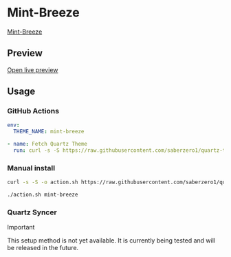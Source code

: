 # Mint-Breeze

[Mint-Breeze](https://quinta0.github.io/)

## Preview

[Open live preview](https://quartz-themes.github.io/mint-breeze/)

## Usage

### GitHub Actions

```yaml
env:
  THEME_NAME: mint-breeze
```

```yaml
- name: Fetch Quartz Theme
  run: curl -s -S https://raw.githubusercontent.com/saberzero1/quartz-themes/master/action.sh | bash -s -- $THEME_NAME
```

### Manual install

```bash
curl -s -S -o action.sh https://raw.githubusercontent.com/saberzero1/quartz-themes/master/action.sh

./action.sh mint-breeze
```

### Quartz Syncer

> [!IMPORTANT]
> This setup method is not yet available. It is currently being tested and will be released in the future.
